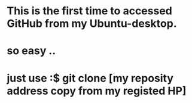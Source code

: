 # This is the first time to accessed GitHub from my Ubuntu-desktop.
# so easy ..
# just use :$ git clone [my reposity address copy from my registed HP]

